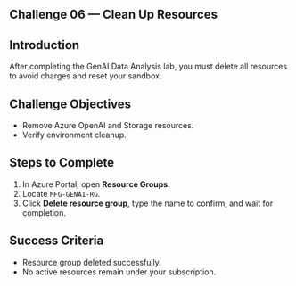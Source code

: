 ## Challenge 06 — Clean Up Resources

## Introduction
After completing the GenAI Data Analysis lab, you must delete all resources to avoid charges and reset your sandbox.

## Challenge Objectives
- Remove Azure OpenAI and Storage resources.  
- Verify environment cleanup.

## Steps to Complete
1. In Azure Portal, open **Resource Groups**.  
2. Locate `MFG-GENAI-RG`.  
3. Click **Delete resource group**, type the name to confirm, and wait for completion.  

## Success Criteria
- Resource group deleted successfully.  
- No active resources remain under your subscription.

